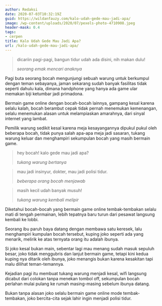 ```yaml
---
author: Redaksi
date: 2020-07-03T10:32:19Z
guid: https://wildanfauzy.com/kalo-udah-gede-mau-jadi-apa/
image: /wp-content/uploads/2020/07/pexels-photo-4710908.jpeg
header-mask: 0.4
tags:
- cerpen
title: Kalo Udah Gede Mau Jadi Apa?
url: /kalo-udah-gede-mau-jadi-apa/
---
```


<blockquote class="wp-block-quote">
  <p>
    dicariin pagi-pagi, bangun tidur udah ada disini, nih makan dulu!
  </p>
  
  <cite>seorang emak mencari anaknya </cite>
</blockquote>

Pagi buta seorang bocah mengunjungi sebuah warung untuk berkumpul dengan teman sebayanya, jaman sekarang sudah banyak fasilitas tidak seperti dahulu kala, dimana handphone yang hanya ada game ular memakan biji ketumbar jadi primadona.

Bermain game online dengan bocah-bocah lainnya, gampang kesal karena selalu kalah, bocah berambut cepak tidak pernah menemukan kemenangan, selalu menemukan alasan untuk melampiaskan amarahnya, dari sinyal internet yang lambat.

Pemilik warung sedikit kesal karena meja kesayangannya dipukul pukul oleh beberapa bocah, tidak punya salah apa-apa meja jadi sasaran, tukang warung keluar dan menghampiri sekumpulan bocah yang masih bermain game.

<blockquote class="wp-block-quote">
  <p>
    hey bocah! kalo gede mau jadi apa?
  </p>
  
  <cite>tukang warung bertanya </cite>
</blockquote>

<blockquote class="wp-block-quote">
  <p>
    mau jadi insinyur, dokter, mau jadi polisi tidur.
  </p>
  
  <cite>beberapa orang bocah menjawab</cite>
</blockquote>

<blockquote class="wp-block-quote">
  <p>
    masih kecil udah banyak musuh!
  </p>
  
  <cite>tukang warung kembali melipir </cite>
</blockquote>

Diketahui bocah-bocah yang bermain game online tembak-tembakan selalu mati di tengah permainan, lebih tepatnya baru turun dari pesawat langsung kembali ke lobbi.

Seorang ibu paruh baya datang dengan membawa satu keresek, lalu menghampiri kumpulan bocah tersebut, kuping joko seperti ada yang menarik, melirik ke atas ternyata orang itu adalah ibunya.

Si joko kesal bukan main, sebentar lagi mau menang sudah masuk sepuluh besar, joko tidak menggubris dan lanjut bermain game, tetapi kini kedua kuping nya ditarik oleh ibunya, joko menangis bukan karena kesakitan tapi malu dilihat teman-temannya.

Kejadian pagi itu membuat tukang warung menjadi kesal, wifi langsung dicabut dari colokan tanpa menekan tombol off, sekumpulan bocah perlahan mulai pulang ke rumah masing-masing sebelum ibunya datang.

Bukan tanpa alasan joko selalu bermain game online mode tembak-tembakan, joko bercita-cita sejak lahir ingin menjadi polisi tidur.